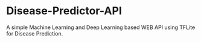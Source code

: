 # Disease-Predictor-API
A simple Machine Learning and Deep Learning based WEB API using TFLite for Disease Prediction.
